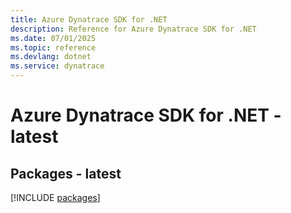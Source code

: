 ```yaml
---
title: Azure Dynatrace SDK for .NET
description: Reference for Azure Dynatrace SDK for .NET
ms.date: 07/01/2025
ms.topic: reference
ms.devlang: dotnet
ms.service: dynatrace
---
```

# Azure Dynatrace SDK for .NET - latest
## Packages - latest
[!INCLUDE [packages](dynatrace-index.md)]